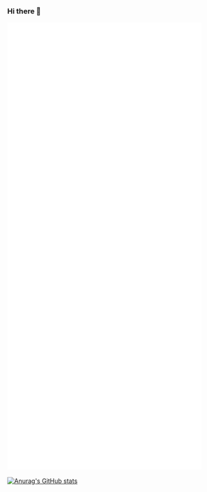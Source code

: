 ### Hi there 👋

<picture>
  <img src="/github-metrics.svg" alt="Metrics">
</picture>

[![Anurag's GitHub stats](https://github-readme-stats.vercel.app/api?username=AdamEECS&show_icons=true&hide=issues&count_private=true)](https://github.com/anuraghazra/github-readme-stats)


<!--
**AdamEECS/AdamEECS** is a ✨ _special_ ✨ repository because its `README.md` (this file) appears on your GitHub profile.

Here are some ideas to get you started:

- 🔭 I’m currently working on ...
- 🌱 I’m currently learning ...
- 👯 I’m looking to collaborate on ...
- 🤔 I’m looking for help with ...
- 💬 Ask me about ...
- 📫 How to reach me: ...
- 😄 Pronouns: ...
- ⚡ Fun fact: ...
-->
